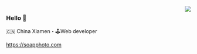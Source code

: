 <img align="right" src="https://github-readme-stats.vercel.app/api?username=yiiu&show_icons=true&icon_color=805AD5&text_color=718096&bg_color=ffffff&hide_title=true" />

### Hello 👋
 
🇨🇳 China Xiamen・🕹Web developer

https://soapphoto.com

